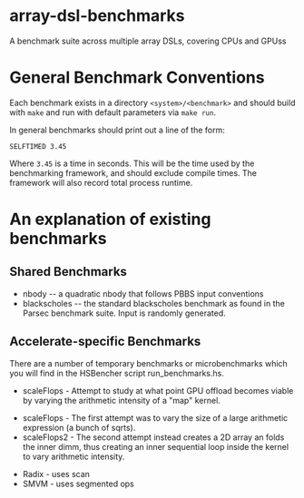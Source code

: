 array-dsl-benchmarks
====================

A benchmark suite across multiple array DSLs, covering CPUs and GPUss

General Benchmark Conventions
=============================

Each benchmark exists in a directory `<system>/<benchmark>` and should
build with `make` and run with default parameters via `make run`.

In general benchmarks should print out a line of the form:

    SELFTIMED 3.45
    
Where `3.45` is a time in seconds.  This will be the time used by the
benchmarking framework, and should exclude compile times.  The
framework will also record total process runtime.


An explanation of existing benchmarks
=====================================

Shared Benchmarks
-----------------

 * nbody -- a quadratic nbody that follows PBBS input conventions
 * blackscholes -- the standard blackscholes benchmark as found in the
                   Parsec benchmark suite.  Input is randomly generated.

Accelerate-specific Benchmarks
-------------------------------------

There are a number of temporary benchmarks or microbenchmarks which
you will find in the HSBencher script run_benchmarks.hs.

 * scaleFlops - Attempt to study at what point GPU offload becomes
     viable by varying the arithmetic intensity of a "map" kernel.
    
  - scaleFlops - The first attempt was to vary the size of a large
                arithmetic expression (a bunch of sqrts).
  - scaleFlops2 - The second attempt instead creates a 2D array an
                folds the inner dimm, thus creating an inner
                sequential loop inside the kernel to vary arithmetic intensity.



 * Radix - uses scan
 * SMVM - uses segmented ops

